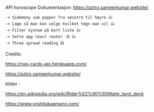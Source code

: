 API horoscope
Dokumentasjon: https://aztro.sameerkumar.website/

    -> Sidemeny som popper fra venstre til høyre 👍
    -> Lage så man kan velge hvilket tegn man vil 👍
    -> Filter System på kort liste 👍
    -> Sette opp react router :D 👍
    -> Three spread reading 🟨

Credits:

https://rws-cards-api.herokuapp.com/

https://aztro.sameerkumar.website/

bilder :

https://en.wikipedia.org/wiki/Rider%E2%80%93Waite_tarot_deck

https://www.yoshitakaamano.com/
